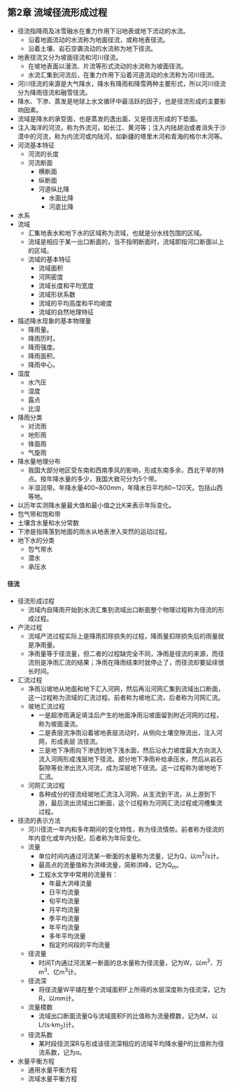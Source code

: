 ##  第2章 流域径流形成过程
- 径流指降雨及冰雪融水在重力作用下沿地表或地下流动的水流。
	- 沿着地面流动的水流称为地面径流，或称地表径流。
	- 沿着土壤、岩石空袭流动的水流称为地下径流。
- 地表径流又分为坡面径流和河川径流。
	- 在坡地表面以漫流、片流等形式流动的水流称为坡面径流。
	- 水流汇集到河流后，在重力作用下沿着河道流动的水流称为河川径流。
- 河川径流的来源是大气降水，降水有降雨和降雪两种主要形式，所以河川径流分为降雨径流和融雪径流。
- 降水、下渗、蒸发是地球上水文循环中最活跃的因子，也是径流形成的主要影响因素。
- 流域是降水的承受面，也是蒸发的逸出面，又是径流形成的下垫面。
- 注入海洋的河流，称为外流河，如长江、黄河等；注入内陆胡泊或者消失于沙漠中的河流，称为内流河或内陆河，如新疆的塔里木河和青海的格尔木河等。
- 河流基本特征
	- 河流的长度
	- 河流断面
		- 横断面
		- 纵断面
		- 河道纵比降
			- 水面比降
			- 河底比降
- 水系
- 流域
	- 汇集地表水和地下水的区域称为流域，也就是分水线包围的区域。
	- 流域是相应于某一出口断面的，当不指明断面时，流域即指河口断面以上的区域。
	- 流域的基本特征
		- 流域面积
		- 河网密度
		- 流域长度和平均宽度
		- 流域形状系数
		- 流域的平均高度和平均坡度
		- 流域的自然地理特征
- 描述降水现象的基本物理量
	- 降雨量。
	- 降雨历时。
	- 降雨强度。
	- 降雨面积。
	- 降雨中心。
- 湿度
	- 水汽压
	- 湿度
	- 露点
	- 比湿
- 降雨分类
	- 对流雨
	- 地形雨
	- 锋面雨
	- 气旋雨
- 降水量地理分布
	- 我国大部分地区受东南和西南季风的影响，形成东南多余，西北干旱的特点。按年降水量的多少，我国大致可分为5个带。
	- 半湿润带。年降水量400~800mm，年降水日平均80~120天。包括山西等地。
- 以历年实测降水量最大值和最小值之比K来表示年际变化。
- 包气带和饱和带
- 土壤含水量和水分常数
- 下渗是指降落到地面的雨水从地表渗入突然的运动过程。
- 地下水的分类
	- 包气带水
	- 潜水
	- 承压水
#### 径流
- 径流形成过程
	- 流域内自降雨开始到水流汇集到流域出口断面整个物理过程称为径流的形成过程。
- 产流过程
	- 流域产流过程实际上是降雨扣除损失的过程，降雨量扣除损失后的雨量就是净雨量。
	- 净雨量等于径流量，但二者的过程缺完全不同，净雨是径流的来源，而径流则是净雨汇流的结果；净雨在降雨结束时就停止了，而径流却要延续很长时间。
- 汇流过程
	- 净雨沿坡地从地面和地下汇入河网，然后再沿河网汇集到流域出口断面，这一过程称为流域的汇流过程。前者称为坡地汇流，后者称为河网汇流。
	- 坡地汇流过程
		- 一是超渗雨满足填洼后产生的地面净雨沿坡面留到附近河网的过程，称为坡面漫流。
		- 二是表层流净雨沿着坡地表层流动时，从侧向土壤空隙流出，注入河网，形成表层 流径流。
		- 三是地下净雨向下渗透到地下浅水面，然后沿水力坡度最大方向流入流入河网形成浅层地下径流。部分地下净雨补给承压水，然后从岩石裂隙等处渗出流入河流，成为深层地下径流。这一过程称为坡地地下汇流。
	- 河网汇流过程
		- 各种成分的径流经坡地汇流注入河网，从支流到干流，从上游到下游，最后流出流域出口断面，这个过程称为河网汇流过程或河槽集流过程。
- 径流的表示方法
	- 河川径流一年内和多年期间的变化特性，称为径流情势。前者称为径流的年内变化或年内分配，后者称为年际变化。
	- 流量
		- 单位时间内通过河流某一断面的水量称为流量，记为Q，以m<sup>3</sup>/s计。
		- 最高点的流量值称为洪峰流量，简称洪峰，记为Q<sub>m</sub>。
		- 工程水文学中常用的流量有：
			- 年最大洪峰流量
			- 日平均流量
			- 旬平均流量
			- 月平均流量
			- 季平均流量
			- 年平均流量
			- 多年平均流量
			- 指定时间段的平均流量
	- 径流量
		- 时间T内通过河流某一断面的总水量称为径流量，记为W，以m<sup>3</sup>、万m<sup>3</sup>、亿m<sup>3</sup>计。
	- 径流深
		- 将径流量W平铺在整个流域面积F上所得的水层深度称为径流深，记为R，以mm计。
	- 流量模数
		- 流域出口断面流量Q与流域面积F的比值称为流量模数，记为M，以L/(s·km<sub>2</sub>)计。
	- 径流系数
		- 某时段径流深R与形成该径流深相应的流域平均降水量P的比值称为径流系数，记为α。
- 水量平衡方程
	- 通用水量平衡方程
	- 流域水量平衡方程